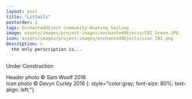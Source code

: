 ```yaml
---
layout: post
title: "LitSails"
postorder: 2
tags: EnchantedObject Community-Boating Sailing
image: assets/images/project-images/enchantedObjects/CBI_Green.JPG
icon: assets/images/project-images/enchantedObjects/icon_CBI.png
description: >
  the only perscription is...
---
```


Under Construction

Header photo &copy; Sam Woolf 2016<br>
Icon photo &copy; Devyn Curley 2016
{: style="color:gray; font-size: 80%; text-align: left;"}